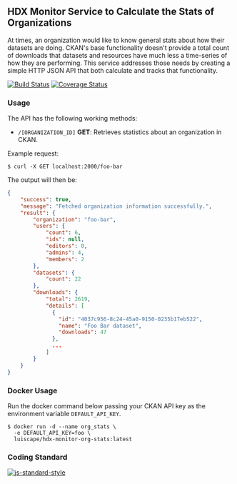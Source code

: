 ## HDX Monitor Service to Calculate the Stats of Organizations
At times, an organization would like to know general stats about how their datasets are doing. CKAN's base functionality doesn't provide a total count of downloads that datasets and resources have much less a time-series of how they are performing. This service addresses those needs by creating a simple HTTP JSON API that both calculate and tracks that functionality.

[![Build Status](https://travis-ci.org/luiscape/hdx-monitor-org-stats.svg)](https://travis-ci.org/luiscape/hdx-monitor-org-stats) [![Coverage Status](https://coveralls.io/repos/luiscape/hdx-monitor-org-stats/badge.svg?branch=master&service=github)](https://coveralls.io/github/luiscape/hdx-monitor-org-stats?branch=master)

### Usage
The API has the following working methods:

* `/[ORGANIZATION_ID]` **GET**: Retrieves statistics about an organization in CKAN.

Example request:
```shell
$ curl -X GET localhost:2000/foo-bar
```

The output will then be:

```json
{
    "success": true,
    "message": "Fetched organization information successfully.",
    "result": {
        "organization": "foo-bar",
        "users": {
            "count": 6,
            "ids": null,
            "editors": 0,
            "admins": 4,
            "members": 2
        },
        "datasets": {
            "count": 22
        },
        "downloads": {
            "total": 2619,
            "details": [
              {
                "id": "4037c956-8c24-45a0-9150-0235b17eb522",
                "name": "Foo Bar dataset",
                "downloads": 47
              },
              ...
            ]
        }
    }
}

```

### Docker Usage
Run the docker command below passing your CKAN API key as the environment variable `DEFAULT_API_KEY`.

```shell
$ docker run -d --name org_stats \
  -e DEFAULT_API_KEY=foo \
  luiscape/hdx-monitor-org-stats:latest
```

### Coding Standard
[![js-standard-style](https://cdn.rawgit.com/feross/standard/master/badge.svg)](https://github.com/feross/standard)
